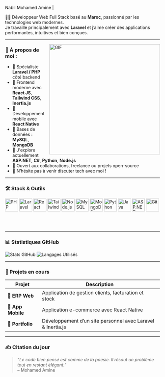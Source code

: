 Nabil Mohamed Amine | 

👨‍💻 Développeur Web Full Stack basé au **Maroc**, passionné par les technologies web modernes.  
Je travaille principalement avec **Laravel** et j’aime créer des applications performantes, intuitives et bien conçues.

---

<img align="right" alt="GIF" src="https://raw.githubusercontent.com/rahul-jha98/rahul-jha98/main/techstack.gif" width="360px"/>

### 🧐 À propos de moi :

- 💼 Spécialiste **Laravel / PHP** côté backend  
- 🎨 Frontend moderne avec **React JS**, **Tailwind CSS**, **Inertia.js**  
- 📱 Développement mobile avec **React Native**  
- 💾 Bases de données : **MySQL**, **MongoDB**  
- 🌱 J'explore actuellement **ASP.NET**, **C#**, **Python**, **Node.js**  
- 🤝 Ouvert aux collaborations, freelance ou projets open-source  
- 💬 N’hésite pas à venir discuter tech avec moi !  

---

### 🛠️ Stack & Outils

<a><img src="https://cdn.jsdelivr.net/gh/devicons/devicon/icons/php/php-original.svg" alt="PHP" height="42px"/></a>
<a><img src="https://upload.wikimedia.org/wikipedia/commons/thumb/9/9a/Laravel.svg/1154px-Laravel.svg.png" alt="Laravel" height="42px"/></a>
<a><img src="https://cdn.jsdelivr.net/gh/devicons/devicon/icons/react/react-original.svg" alt="React" height="42px"/></a>
<a><img src="https://cdn.jsdelivr.net/gh/devicons/devicon/icons/tailwindcss/tailwindcss-plain.svg" alt="Tailwind" height="42px"/></a>
<a><img src="https://cdn.jsdelivr.net/gh/devicons/devicon/icons/nodejs/nodejs-original.svg" alt="Node.js" height="42px"/></a>
<a><img src="https://cdn.jsdelivr.net/gh/devicons/devicon/icons/mysql/mysql-original.svg" alt="MySQL" height="42px"/></a>
<a><img src="https://cdn.jsdelivr.net/gh/devicons/devicon/icons/mongodb/mongodb-original.svg" alt="MongoDB" height="42px"/></a>
<a><img src="https://cdn.jsdelivr.net/gh/devicons/devicon/icons/python/python-original.svg" alt="Python" height="42px"/></a>
<a><img src="https://cdn.jsdelivr.net/gh/devicons/devicon/icons/java/java-original.svg" alt="Java" height="42px"/></a>
<a><img src="https://cdn.jsdelivr.net/gh/devicons/devicon/icons/dot-net/dot-net-original.svg" alt="ASP.NET" height="42px"/></a>
<a><img src="https://cdn.jsdelivr.net/gh/devicons/devicon/icons/git/git-original.svg" alt="Git" height="42px"/></a>

<br/><br/>

---

### 📊 Statistiques GitHub

![Stats GitHub](https://github-readme-stats.vercel.app/api?username=ton-github&show_icons=true&theme=radical)
![Langages Utilisés](https://github-readme-stats.vercel.app/api/top-langs/?username=ton-github&layout=compact&theme=radical)

---

### 🚀 Projets en cours

| Projet | Description |
|--------|-------------|
| 🧮 **ERP Web** | Application de gestion clients, facturation et stock |
| 📱 **App Mobile** | Application e-commerce avec React Native |
| 💼 **Portfolio** | Développement d’un site personnel avec Laravel & Inertia.js |

---

### ✍️ Citation du jour

> _"Le code bien pensé est comme de la poésie. Il résout un problème tout en restant élégant."_  
> – Mohamed Amine

